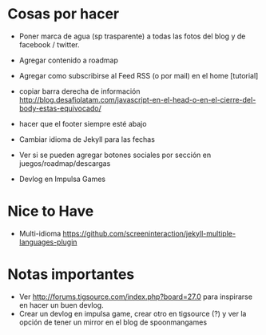 # Cosas por hacer

* Poner marca de agua (sp trasparente) a todas las fotos del blog y de facebook / twitter.
* Agregar contenido a roadmap
* Agregar como subscribirse al Feed RSS (o por mail) en el home [tutorial]

* copiar barra derecha de información http://blog.desafiolatam.com/javascript-en-el-head-o-en-el-cierre-del-body-estas-equivocado/
* hacer que el footer siempre esté abajo
* Cambiar idioma de Jekyll para las fechas

* Ver si se pueden agregar botones sociales por sección en juegos/roadmap/descargas
* Devlog en Impulsa Games

# Nice to Have

* Multi-idioma https://github.com/screeninteraction/jekyll-multiple-languages-plugin

# Notas importantes

* Ver http://forums.tigsource.com/index.php?board=27.0 para inspirarse en hacer un buen devlog.
* Crear un devlog en impulsa game, crear otro en tigsource (?) y ver la opción de tener un mirror en el blog de spoonmangames
